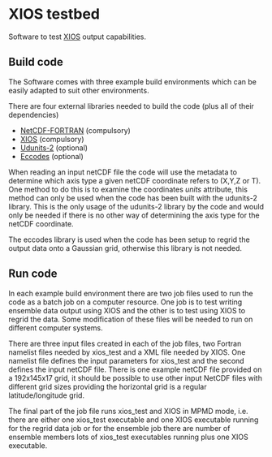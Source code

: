 # XIOS testbed

Software to test [XIOS](https://forge.ipsl.jussieu.fr/ioserver/) output capabilities.

## Build code

The Software comes with three example build environments which can be easily adapted to suit other environments.

There are four external libraries needed to build the code (plus all of their dependencies)

 - [NetCDF-FORTRAN](https://github.com/Unidata/netcdf-fortran) (compulsory)
 - [XIOS](https://forge.ipsl.jussieu.fr/ioserver/) (compulsory)
 - [Udunits-2](https://github.com/Unidata/UDUNITS-2) (optional)
 - [Eccodes](https://confluence.ecmwf.int/display/ECC/Releases) (optional)

When reading an input netCDF file the code will use the metadata to determine which axis type a given netCDF coordinate refers to (X,Y,Z or T). One method to do this is to examine the coordinates *units* attribute, this method can only be used when the code has been built with the udunits-2 library. This is the only usage of the udunits-2 library by the code and would only be needed if there is no other way of determining the axis type for the netCDF coordinate.

The eccodes library is used when the code has been setup to regrid the output data onto a Gaussian grid, otherwise this library is not needed.

## Run code

In each example build environment there are two job files used to run the code as a batch job on a computer resource. One job is to test writing ensemble data output using XIOS and the other is to test using XIOS to regrid the data. Some modification of these files will be needed to run on different computer systems.

There are three input files created in each of the job files, two Fortran namelist files needed by xios_test and a XML file needed by XIOS. One namelist file defines the input parameters for xios_test and the second defines the input netCDF file. There is one example netCDF file provided on a 192x145x17 grid, it should be possible to use other input NetCDF files with different grid sizes providing the horizontal grid is a regular latitude/longitude grid.

The final part of the job file runs xios_test and XIOS in MPMD mode, i.e. there are either one xios_test executable and one XIOS executable running for the regrid data job or for the ensemble job there are number of ensemble members lots of xios_test executables running plus one XIOS executable.

